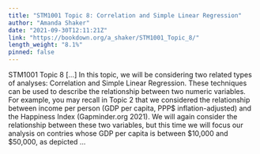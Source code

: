 ```yaml
---
title: "STM1001 Topic 8: Correlation and Simple Linear Regression"
author: "Amanda Shaker"
date: "2021-09-30T12:11:21Z"
link: "https://bookdown.org/a_shaker/STM1001_Topic_8/"
length_weight: "8.1%"
pinned: false
---
```


STM1001 Topic 8 [...] In this topic, we will be considering two related types of analyses: Correlation and Simple Linear Regression. These techniques can be used to describe the relationship between two numeric variables. For example, you may recall in Topic 2 that we considered the relationship between income per person (GDP per capita, PPP$ inflation-adjusted) and the Happiness Index (Gapminder.org 2021). We will again consider the relationship between these two variables, but this time we will focus our analysis on contries whose GDP per capita is between $10,000 and $50,000, as depicted ...
